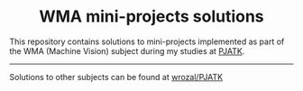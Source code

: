 <h1 align="center">
WMA mini-projects solutions
</h1>

This repository contains solutions to mini-projects implemented as part of the WMA (Machine Vision) subject during my studies at [PJATK](https://pja.edu.pl/).

---

Solutions to other subjects can be found at [wrozal/PJATK](https://github.com/wrozal/PJATK)
